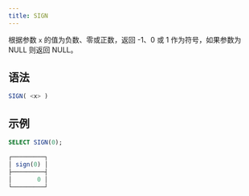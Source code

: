 ```yaml
---
title: SIGN
---
```


根据参数 `x` 的值为负数、零或正数，返回 -1、0 或 1 作为符号，如果参数为 NULL 则返回 NULL。

## 语法

```sql
SIGN( <x> )
```

## 示例

```sql
SELECT SIGN(0);

┌─────────┐
│ sign(0) │
├─────────┤
│       0 │
└─────────┘
```